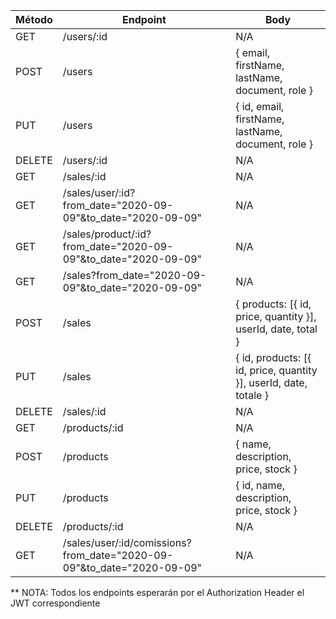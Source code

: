 |Método|Endpoint|Body|
|---|---|---|
|GET|/users/:id|N/A|
|POST|/users|{ email, firstName, lastName, document, role }|
|PUT|/users|{ id, email, firstName, lastName, document, role }|
|DELETE|/users/:id|N/A|
|GET|/sales/:id|N/A|
|GET|/sales/user/:id?from_date="2020-09-09"&to_date="2020-09-09"|N/A|
|GET|/sales/product/:id?from_date="2020-09-09"&to_date="2020-09-09"|N/A|
|GET|/sales?from_date="2020-09-09"&to_date="2020-09-09"|N/A|
|POST|/sales|{ products: [{ id, price, quantity }], userId, date, total }|
|PUT|/sales|{ id, products: [{ id, price, quantity }], userId, date, totale }|
|DELETE|/sales/:id|N/A|
|GET|/products/:id|N/A|
|POST|/products|{ name, description, price, stock }|
|PUT|/products|{ id, name, description, price, stock }|
|DELETE|/products/:id|N/A|
|GET|/sales/user/:id/comissions?from_date="2020-09-09"&to_date="2020-09-09"|N/A|

** NOTA: Todos los endpoints esperarán por el Authorization Header el JWT correspondiente